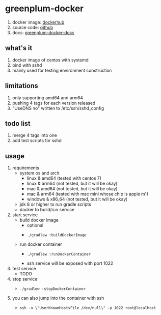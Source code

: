 # greenplum-docker

1. docker image: [dockerhub](https://hub.docker.com/r/wangz2019/centos-systemd)
2. source code: [github](https://github.com/ben-wangz/docker-image-centos-systemd)
3. docs: [greenplum-docker-docs](https://ben-wangz.github.io/docker-image-centos-systemd)

## what's it

1. docker image of centos with systemd
2. bind with sshd
3. mainly used for testing environment construction

## limitations

1. only supporting amd64 and arm64
2. pushing 4 tags for each version released
3. "UseDNS no" written to /etc/ssh/sshd_config

## todo list

1. merge 4 tags into one
2. add test scripts for sshd

## usage

1. requirements
    * system os and arch
        + linux & amd64 (tested with centos 7)
        + linux & arm64 (not tested, but it will be okay)
        + mac & amd64 (not tested, but it will be okay)
        + mac & arm64 (tested with mac mini whose chip is apple m1)
        + windows & x86_64 (not tested, but it will be okay)
    * jdk 8 or higher to run gradle scripts
    * docker to build/run service
2. start service
    * build docker image
        + optional
        + ```shell
          ./gradlew :buildDockerImage
          ```
    * run docker container
        + ```shell
          ./gradlew :runDockerContainer
          ```
        + ssh service will be exposed with port 1022
3. test service
    * TODO
4. stop service
    * ```shell
      ./gradlew :stopDockerContainer
      ```
5. you can also jump into the container with ssh
    * ```shell
      ssh -o \"UserKnownHostsFile /dev/null\" -p 1022 root@localhost
      ```
